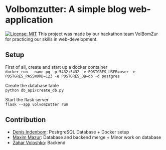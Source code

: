 # Volbomzutter: A simple blog web-application
[![License: MIT](https://img.shields.io/badge/License-MIT-yellow.svg)](https://opensource.org/licenses/MIT)
This project was made by our hackathon team VolBomZur for practicing our skills in web-development.

## Setup
First of all, create and start up a docker container  
`docker run --name pg -p 5432:5432 -e POSTGRES_USER=user -e POSTGRES_PASSWORD=123 -e POSTGRES_DB=db -d postgres`  

Create the database table  
`python db_api/create_db.py`

Start the flask server  
`flask --app volvomzutter run`

## Contribution
- [Denis Indenbom](https://github.com/denisindenbom): PostrgreSQL Database + Docker setup
- [Maxim Mazur](https://github.com/martosinc): Database and backend merge + Minor work on database
- [Zahar Voloshko](https://github.com/dev-zinko): Backend
